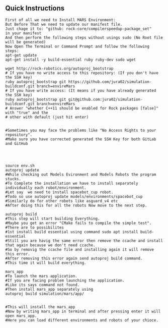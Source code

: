 ## Quick Instructions
    First of all we need to Install MARS Environment:
    But Before That we need to update our manifest file.
    Just chage it to: "github: rock-core/compilerspeedup-package_set"
    in your manifest 
    And then perform the following steps without usings sudo (No Root file will be generated)
    Now Open The Terminal or Command Prompt and follow the following steps:
    apt-get update
    apt-get install -y build-essential ruby ruby-dev sudo wget
    
    wget http://rock-robotics.org/autoproj_bootstrap
    # If you have no write access to this repository: (If you don't have the SSH key)
    ruby autoproj_bootstrap git https://github.com/jura02/simulation-buildconf.git branch=envireMars
    # If you have write access: (It means if you have already generated the SSH key)
    ruby autoproj_bootstrap git git@github.com:jura02/simulation-buildconf.git branch=envireMars
    # Answer "whether C++11 should be enabled for Rock packages [false]" with "true" and the
    # other with default (just hit enter)
    
    
    #Sometimes you may face the problems like "No Access Rights to your repository".
    #Make sure you have corrected generated the SSH Key for both GitLab and GitHub
    
    
    
    
    source env.sh
    autoproj update
    #While checking out Models Evironment and Models Robots the program stucks.
    #To Complete the installation we have to install separately individually each robot/environment.
    #Let say  we need to install spacebot_cup robot.
    #Todo so use autoproj update models/environments/spacebot_cup
    #Similarly do for other robots like asguard_v4 etc
    #After doing this for all the robots Now move to the next step. 

    autoproj build             
    #This step will start building Everything.
    #Maybe you get an error "CMake fails to compile the simple test".
    #There are to possibilites 
    #1st install build essential using command sudo apt install build-essential
    #Still you are havig the same error then remove the ccache and install that again because we don't need ccache.
    #So by removig the ccache file and installing again it will remove this error.
    #After removing this error again send autoproj build command.
    #This time it will build everything.
    
    mars_app
    #To launch the mars application.
    #If you are facing problem launching the application.
    #Like its says command not found.
    #Then install mars_app separately using 
    autoproj build simulation/mars/app/
    
    
    #This will install the mars_app
    #Now by writing mars_app in terminal and after pressing enter it will open mars_app.
    #Here you can load different environments and robots of your chioce.
    
    
    

